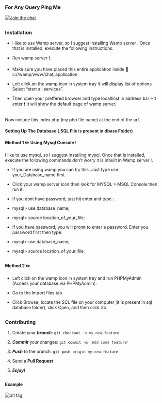 ### For Any Query Ping Me

[![Join the chat](https://img.shields.io/badge/gitter-join%20chat%20%E2%86%92-brightgreen.svg)](https://gitter.im/divyanshu001)

##

### Installation

* I like to use Wamp server, so I suggest installing Wamp server . Once that is installed, execute the following               instructions.

* Run wamp server :exclamation:.

* Make sure you have placed this entire application inside  :open_file_folder: c://wamp/www/chat_application.

* Left click on the wamp icon in system tray  It will display list of options Select “start all services”.

* Then open your preffered browser and type localhost in address bar Hit enter :exclamation:  It will show the default page     of wamp server.


##


Now include this index.php (my php file name) at the end of the url.

#### Setting Up The Database (.SQL File is present in dbase Folder)

#### Method 1 :pencil2: Using Mysql Console !

I like to use mysql, so I suggest installing mysql. Once that is installed, execute the following commands don't worry it is inbuilt in Wamp server !.

* If you are using wamp you can try this. Just type use your_Database_name first.

* Click your wamp server icon then look for MYSQL > MSQL Console then run it.

* If you dont have password, just hit enter and type :

* mysql> use database_name;

* mysql> source location_of_your_file;

* If you have password, you will promt to enter a password. Enter you password first then type:

* mysql> use database_name;

* mysql> source location_of_your_file;

##

#### Method 2 :pencil2: 

* Left click on the wamp icon in system tray and run PHPMyAdmin (Access your database via PHPMyAdmin).

* Go to the Import files tab

* Click Browse, locate the SQL file on your computer (it is present in sql database folder), click Open, and then click Go.


##

### Contributing

1. Create your **_branch_**: `git checkout -b my-new-feature`

2. **_Commit_** your changes: `git commit -m 'Add some feature'`

3. **_Push_** to the branch: `git push origin my-new-feature`

4. Send a **Pull Request**

5. **_Enjoy!_**

##

#### Example

![alt tag](https://github.com/divyanshu-rawat/chat_application/blob/master/Screenshot%20(296).png)

##
